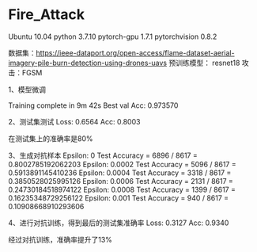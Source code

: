 # Fire_Attack

Ubuntu 10.04
python 3.7.10
pytorch-gpu 1.7.1
pytorchvision 0.8.2

数据集：https://ieee-dataport.org/open-access/flame-dataset-aerial-imagery-pile-burn-detection-using-drones-uavs
预训练模型： resnet18
攻击：FGSM

1、模型微调

Training complete in 9m 42s
Best val Acc: 0.973570

2、测试集测试
Loss: 0.6564 Acc: 0.8003

在测试集上的准确率是80%

3、生成对抗样本
Epsilon: 0      Test Accuracy = 6896 / 8617 = 0.8002785192062203
Epsilon: 0.0002 Test Accuracy = 5096 / 8617 = 0.5913891145410236
Epsilon: 0.0004 Test Accuracy = 3318 / 8617 = 0.3850528025995126
Epsilon: 0.0006 Test Accuracy = 2131 / 8617 = 0.24730184518974122
Epsilon: 0.0008 Test Accuracy = 1399 / 8617 = 0.16235348729256122
Epsilon: 0.001  Test Accuracy = 940 / 8617 = 0.10908668910293606

4、进行对抗训练，得到最后的测试集准确率
Loss: 0.3127 Acc: 0.9340

经过对抗训练，准确率提升了13%
